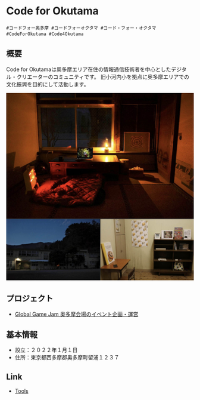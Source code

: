 # Code for Okutama

```
#コードフォー奥多摩 #コードフォーオクタマ #コード・フォー・オクタマ #CodeForOkutama #Code4Okutama
```

## 概要
Code for Okutamaは奥多摩エリア在住の情報通信技術者を中心としたデジタル・クリエーターのコミュニティです。
旧小河内小を拠点に奥多摩エリアでの文化振興を目的にして活動します。

![rooms_Jan2022.jpg](./rooms_Jan2022.jpg)

## プロジェクト
- [Global Game Jam 奥多摩会場のイベント企画・運営](./ggj.md)

## 基本情報
- 設立：２０２２年１月１日
- 住所：東京都西多摩郡奥多摩町留浦１２３７

## Link
- [Tools](./tools.md)
